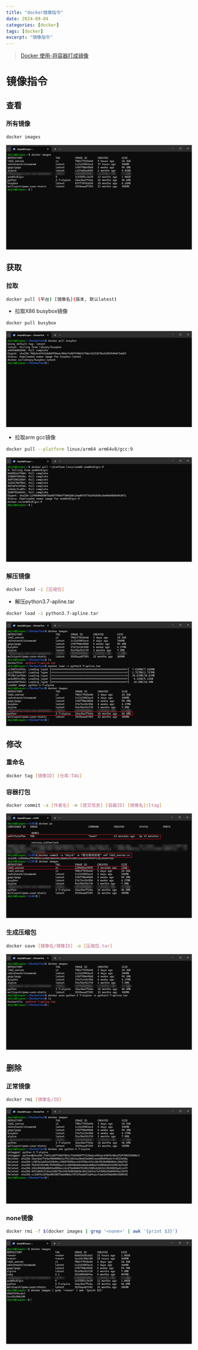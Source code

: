 ```yaml
---
title: "docker镜像指令"
date: 2024-09-04
categories: [docker]
tags: [docker]
excerpt: "镜像指令"
---
```


> [Docker 使用-将容器打成镜像](https://blog.csdn.net/weixin_45505313/article/details/125020076)

# 镜像指令

## 查看

### 所有镜像

```sh
docker images
```

![](/Resource/Imgur/20241110_235952.jpg)

## 获取

### 拉取

```sh
docker pull (平台) [镜像名](版本, 默认latest)
```

- 拉取X86 busybox镜像

```sh
docker pull busybox
```

![](/Resource/Imgur/20241113_215552.jpg)

- 拉取arm gcc镜像

```sh
docker pull --platform linux/arm64 arm64v8/gcc:9
```

![](/Resource/Imgur/20241110_235738.jpg)

### 解压镜像

```sh
docker load -i [压缩包]
```

- 解压python3.7-apline.tar

```sh
docker load -i python3.7-apline.tar
```

![](/Resource/Imgur/20241113_220227.jpg)

## 修改

### 重命名

```sh
docker tag [镜像ID] [仓库:TAG]
```

### 容器打包

```sh
docker commit -a [作者名] -m [提交信息] [容器ID] [镜像名]:[tag]
```

![](/Resource/Imgur/20241113_231726.jpg)

### 生成压缩包

```sh
docker save [镜像名/镜像ID] -o [压缩包.tar]
```

![](/Resource/Imgur/20241113_215956.jpg)

## 删除

### 正常镜像

```sh
docker rmi [镜像名/ID]
```

![](/Resource/Imgur/20241113_220057.jpg)

### none镜像

```sh
docker rmi -f $(docker images | grep '<none>' | awk '{print $3}') 
```

![](/Resource/Imgur/20241113_231823.jpg)